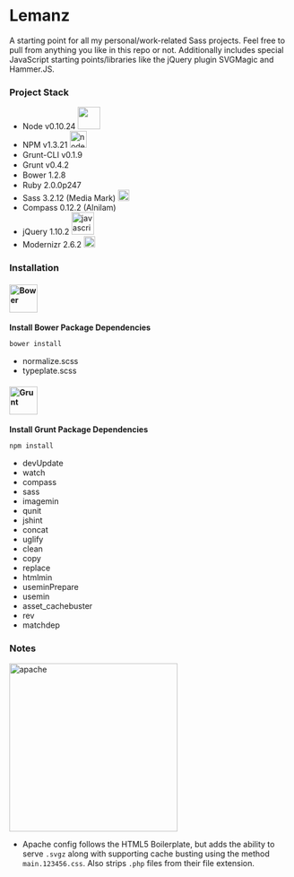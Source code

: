 # Lemanz

A starting point for all my personal/work-related Sass projects. Feel free to pull from anything you like in this repo or not. Additionally includes special JavaScript starting points/libraries like the jQuery plugin SVGMagic and Hammer.JS.

### **Project Stack**

- Node v0.10.24 <img src="https://www.codersgrid.com/wp-content/uploads/2013/05/nodejs-image-processing.png" width="40" height="auto" alt="">
- NPM v1.3.21 <img src="https://npmjs.org/static/npm.png" width="30" height="auto" alt="node package manager">
- Grunt-CLI v0.1.9 <img src="http://gruntjs.com/img/grunt-logo.png" width="15" height="auto" alt="">
- Grunt v0.4.2 <img src="http://gruntjs.com/img/grunt-logo.png" width="15" height="auto" alt="">
- Bower 1.2.8 <img src="https://github-camo.global.ssl.fastly.net/8a2024183152023c85dc7124365c1afb721450a4/687474703a2f2f626f7765722e696f2f696d672f626f7765722d6c6f676f2e706e67" width="15" height="auto" alt="">
- Ruby 2.0.0p247 <img src="https://www.ruby-lang.org/images/header-ruby-logo.png" width="15" height="auto" alt="">
- Sass 3.2.12 (Media Mark) <img src="http://sass-lang.com/assets/img/logo-235e394c.png" width="20" height="auto" alt="syntactically awesome stylesheets">
- Compass 0.12.2 (Alnilam)
- jQuery 1.10.2 <img src="http://upload.wikimedia.org/wikipedia/en/thumb/9/9e/JQuery_logo.svg/220px-JQuery_logo.svg.png" width="40" height="auto" alt="javascript query">
- Modernizr 2.6.2 <img src="http://modernizr.com/i/img/logo-x12.png" width="20" height="auto" alt="">

### Installation

#### <img src="https://github-camo.global.ssl.fastly.net/8a2024183152023c85dc7124365c1afb721450a4/687474703a2f2f626f7765722e696f2f696d672f626f7765722d6c6f676f2e706e67" width="50" height="auto" alt="Bower">

**Install Bower Package Dependencies**

```bash
bower install
```
- normalize.scss
- typeplate.scss

#### <img src="http://gruntjs.com/img/grunt-logo.png" width="50" height="auto" alt="Grunt">

**Install Grunt Package Dependencies**

```bash
npm install
```
- devUpdate
- watch
- compass
- sass
- imagemin
- qunit
- jshint
- concat
- uglify
- clean
- copy
- replace
- htmlmin
- useminPrepare
- usemin
- asset_cachebuster
- rev
- matchdep

### **Notes**

<img src="http://httpd.apache.org/images/httpd_logo_wide_new.png" width="300" height="auto" alt="apache">

- Apache config follows the HTML5 Boilerplate, but adds the ability to serve ``.svgz`` along with supporting cache busting using the method ``main.123456.css``. Also strips ``.php`` files from their file extension.